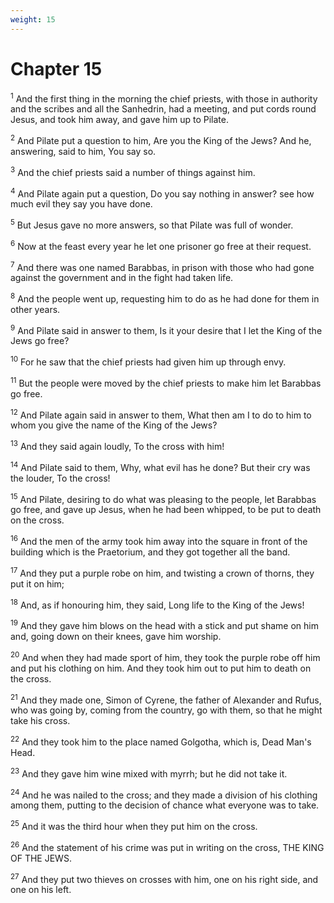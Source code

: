 ```yaml
---
weight: 15
---
```


# Chapter 15

<sup>1</sup> And the first thing in the morning the chief priests, with those in authority and the scribes and all the Sanhedrin, had a meeting, and put cords round Jesus, and took him away, and gave him up to Pilate. 

<sup>2</sup> And Pilate put a question to him, Are you the King of the Jews? And he, answering, said to him, You say so. 

<sup>3</sup> And the chief priests said a number of things against him. 

<sup>4</sup> And Pilate again put a question, Do you say nothing in answer? see how much evil they say you have done. 

<sup>5</sup> But Jesus gave no more answers, so that Pilate was full of wonder. 

<sup>6</sup> Now at the feast every year he let one prisoner go free at their request. 

<sup>7</sup> And there was one named Barabbas, in prison with those who had gone against the government and in the fight had taken life. 

<sup>8</sup> And the people went up, requesting him to do as he had done for them in other years. 

<sup>9</sup> And Pilate said in answer to them, Is it your desire that I let the King of the Jews go free? 

<sup>10</sup> For he saw that the chief priests had given him up through envy. 

<sup>11</sup> But the people were moved by the chief priests to make him let Barabbas go free. 

<sup>12</sup> And Pilate again said in answer to them, What then am I to do to him to whom you give the name of the King of the Jews? 

<sup>13</sup> And they said again loudly, To the cross with him! 

<sup>14</sup> And Pilate said to them, Why, what evil has he done? But their cry was the louder, To the cross! 

<sup>15</sup> And Pilate, desiring to do what was pleasing to the people, let Barabbas go free, and gave up Jesus, when he had been whipped, to be put to death on the cross. 

<sup>16</sup> And the men of the army took him away into the square in front of the building which is the Praetorium, and they got together all the band. 

<sup>17</sup> And they put a purple robe on him, and twisting a crown of thorns, they put it on him; 

<sup>18</sup> And, as if honouring him, they said, Long life to the King of the Jews! 

<sup>19</sup> And they gave him blows on the head with a stick and put shame on him and, going down on their knees, gave him worship. 

<sup>20</sup> And when they had made sport of him, they took the purple robe off him and put his clothing on him. And they took him out to put him to death on the cross. 

<sup>21</sup> And they made one, Simon of Cyrene, the father of Alexander and Rufus, who was going by, coming from the country, go with them, so that he might take his cross. 

<sup>22</sup> And they took him to the place named Golgotha, which is, Dead Man's Head. 

<sup>23</sup> And they gave him wine mixed with myrrh; but he did not take it. 

<sup>24</sup> And he was nailed to the cross; and they made a division of his clothing among them, putting to the decision of chance what everyone was to take. 

<sup>25</sup> And it was the third hour when they put him on the cross. 

<sup>26</sup> And the statement of his crime was put in writing on the cross, THE KING OF THE JEWS. 

<sup>27</sup> And they put two thieves on crosses with him, one on his right side, and one on his left. 


